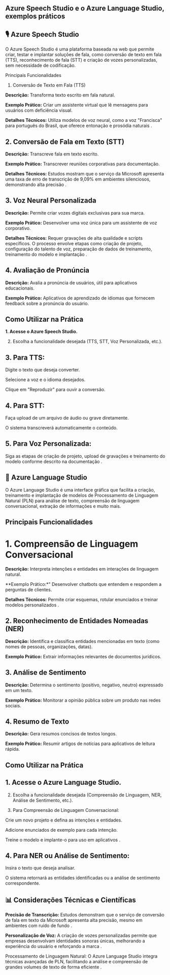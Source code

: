 ## Azure Speech Studio e o Azure Language Studio, exemplos práticos 




## 🎙️ Azure Speech Studio

O Azure Speech Studio é uma plataforma baseada na web que permite criar, testar e implantar soluções de fala, como conversão de texto em fala (TTS), reconhecimento de fala (STT) e criação de vozes personalizadas, sem necessidade de codificação.

Principais Funcionalidades

1. Conversão de Texto em Fala (TTS)

**Descrição:** Transforma texto escrito em fala natural.

**Exemplo Prático:** Criar um assistente virtual que lê mensagens para usuários com deficiência visual.

**Detalhes Técnicos:** Utiliza modelos de voz neural, como a voz "Francisca" para português do Brasil, que oferece entonação e prosódia naturais  .


## 2. Conversão de Fala em Texto (STT)

**Descrição:** Transcreve fala em texto escrito.

**Exemplo Prático:** Transcrever reuniões corporativas para documentação.

**Detalhes Técnicos:** Estudos mostram que o serviço da Microsoft apresenta uma taxa de erro de transcrição de 9,09% em ambientes silenciosos, demonstrando alta precisão  .


## 3. Voz Neural Personalizada

**Descrição:** Permite criar vozes digitais exclusivas para sua marca.

**Exemplo Prático:** Desenvolver uma voz única para um assistente de voz corporativo.

**Detalhes Técnicos:** Requer gravações de alta qualidade e scripts específicos. O processo envolve etapas como criação de projeto, configuração do talento de voz, preparação de dados de treinamento, treinamento do modelo e implantação  .


## 4. Avaliação de Pronúncia

**Descrição:** Avalia a pronúncia de usuários, útil para aplicativos educacionais.

**Exemplo Prático:** Aplicativos de aprendizado de idiomas que fornecem feedback sobre a pronúncia do usuário. 


## Como Utilizar na Prática

**1. Acesse o Azure Speech Studio.**


2. Escolha a funcionalidade desejada (TTS, STT, Voz Personalizada, etc.).


## 3. Para TTS:

Digite o texto que deseja converter.

Selecione a voz e o idioma desejados.

Clique em "Reproduzir" para ouvir a conversão.


## 4. Para STT:

Faça upload de um arquivo de áudio ou grave diretamente.

O sistema transcreverá automaticamente o conteúdo.


## 5. Para Voz Personalizada:

Siga as etapas de criação de projeto, upload de gravações e treinamento do modelo conforme descrito na documentação  .


## 🧠  Azure Language Studio

O Azure Language Studio é uma interface gráfica que facilita a criação, treinamento e implantação de modelos de Processamento de Linguagem Natural (PLN) para análise de texto, compreensão de linguagem conversacional, extração de informações e muito mais.

## Principais Funcionalidades

# 1. Compreensão de Linguagem Conversacional

**Descrição:** Interpreta intenções e entidades em interações de linguagem natural.

**Exemplo Prático:*" Desenvolver chatbots que entendem e respondem a perguntas de clientes.

**Detalhes Técnicos:** Permite criar esquemas, rotular enunciados e treinar modelos personalizados  .


## 2. Reconhecimento de Entidades Nomeadas (NER)

**Descrição:** Identifica e classifica entidades mencionadas em texto (como nomes de pessoas, organizações, datas).

**Exemplo Prático:** Extrair informações relevantes de documentos jurídicos. 


## 3. Análise de Sentimento

**Descrição:** Determina o sentimento (positivo, negativo, neutro) expressado em um texto.

**Exemplo Prático:** Monitorar a opinião pública sobre um produto nas redes sociais. 


## 4. Resumo de Texto

**Descrição:** Gera resumos concisos de textos longos.

**Exemplo Prático:** Resumir artigos de notícias para aplicativos de leitura rápida. 


## Como Utilizar na Prática

## 1. Acesse o Azure Language Studio.


2. Escolha a funcionalidade desejada (Compreensão de Linguagem, NER, Análise de Sentimento, etc.).


3. Para Compreensão de Linguagem Conversacional:

Crie um novo projeto e defina as intenções e entidades.

Adicione enunciados de exemplo para cada intenção.

Treine o modelo e implante-o para uso em aplicativos  .



## 4. Para NER ou Análise de Sentimento:

Insira o texto que deseja analisar.

O sistema retornará as entidades identificadas ou a análise de sentimento correspondente. 



## 📊 Considerações Técnicas e Científicas

**Precisão de Transcrição:** Estudos demonstram que o serviço de conversão de fala em texto da Microsoft apresenta alta precisão, mesmo em ambientes com ruído de fundo  .

**Personalização de Voz:** A criação de vozes personalizadas permite que empresas desenvolvam identidades sonoras únicas, melhorando a experiência do usuário e reforçando a marca  .

Processamento de Linguagem Natural: O Azure Language Studio integra técnicas avançadas de PLN, facilitando a análise e compreensão de grandes volumes de texto de forma eficiente  .





 

